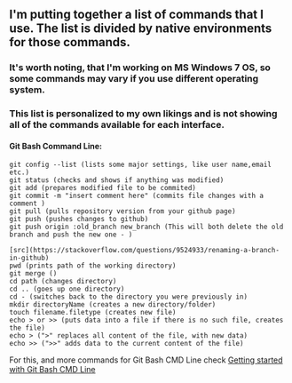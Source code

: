 ## I'm putting together a list of commands that I use. The list is divided by native environments for those commands. 

### It's worth noting, that I'm working on MS Windows 7 OS, so some commands may vary if you use different operating system.
### This list is personalized to my own likings and is not showing all of the commands available for each interface. 




#### Git Bash Command Line:

``` 
git config --list (lists some major settings, like user name,email etc.)
git status (checks and shows if anything was modified)
git add	(prepares modified file to be commited)
git commit -m "insert comment here" (commits file changes with a comment )
git pull (pulls repository version from your github page)
git push (pushes changes to github)
git push origin :old_branch new_branch (This will both delete the old branch and push the new one - )

[src](https://stackoverflow.com/questions/9524933/renaming-a-branch-in-github) 
pwd (prints path of the working directory)
git merge ()
cd path (changes directory)
cd .. (goes up one directory)
cd - (switches back to the directory you were previously in)
mkdir directoryName (creates a new directory/folder)
touch filename.filetype (creates new file)
echo > or >> (puts data into a file if there is no such file, creates the file)
echo > (">" replaces all content of the file, with new data)
echo >> (">>" adds data to the current content of the file)

```
For this, and more commands for Git Bash CMD Line check [Getting started with Git Bash CMD Line](https://git-scm.com/book/en/v2/Getting-Started-The-Command-Line)

